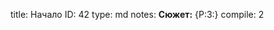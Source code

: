 title:          Начало
ID:             42
type:           md
notes:          **Сюжет:** {P:3:}
compile:        2


